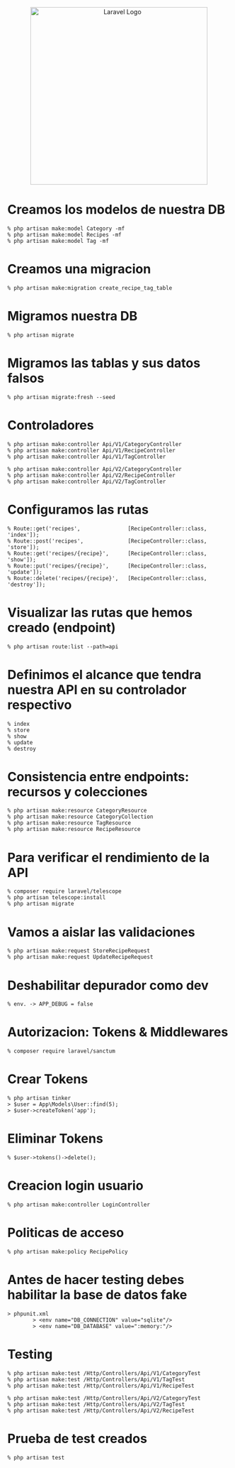 <p align="center"><a href="https://laravel.com" target="_blank"><img src="https://raw.githubusercontent.com/laravel/art/master/logo-lockup/5%20SVG/2%20CMYK/1%20Full%20Color/laravel-logolockup-cmyk-red.svg" width="400" alt="Laravel Logo"></a></p>

# Creamos los modelos de nuestra DB

    % php artisan make:model Category -mf
    % php artisan make:model Recipes -mf
    % php artisan make:model Tag -mf

# Creamos una migracion

    % php artisan make:migration create_recipe_tag_table 

# Migramos nuestra DB

    % php artisan migrate

# Migramos las tablas y sus datos falsos

    % php artisan migrate:fresh --seed

# Controladores

    % php artisan make:controller Api/V1/CategoryController 
    % php artisan make:controller Api/V1/RecipeController 
    % php artisan make:controller Api/V1/TagController 

    % php artisan make:controller Api/V2/CategoryController 
    % php artisan make:controller Api/V2/RecipeController 
    % php artisan make:controller Api/V2/TagController

# Configuramos las rutas

    % Route::get('recipes',               [RecipeController::class, 'index']);
    % Route::post('recipes',              [RecipeController::class, 'store']);
    % Route::get('recipes/{recipe}',      [RecipeController::class, 'show']);
    % Route::put('recipes/{recipe}',      [RecipeController::class, 'update']);
    % Route::delete('recipes/{recipe}',   [RecipeController::class, 'destroy']);

# Visualizar las rutas que hemos creado (endpoint)

    % php artisan route:list --path=api

# Definimos el alcance que tendra nuestra API en su controlador respectivo

    % index
    % store
    % show
    % update
    % destroy

# Consistencia entre endpoints: recursos y colecciones

    % php artisan make:resource CategoryResource
    % php artisan make:resource CategoryCollection
    % php artisan make:resource TagResource
    % php artisan make:resource RecipeResource

# Para verificar el rendimiento de la API

    % composer require laravel/telescope
    % php artisan telescope:install
    % php artisan migrate

# Vamos a aislar las validaciones

    % php artisan make:request StoreRecipeRequest
    % php artisan make:request UpdateRecipeRequest

# Deshabilitar depurador como dev

    % env. -> APP_DEBUG = false

# Autorizacion: Tokens & Middlewares

    % composer require laravel/sanctum

# Crear Tokens

    % php artisan tinker
    > $user = App\Models\User::find(5);
    > $user->createToken('app');

# Eliminar Tokens

    % $user->tokens()->delete();

# Creacion login usuario

    % php artisan make:controller LoginController

# Politicas de acceso

    % php artisan make:policy RecipePolicy

# Antes de hacer testing debes habilitar la base de datos fake

    > phpunit.xml
            > <env name="DB_CONNECTION" value="sqlite"/>
            > <env name="DB_DATABASE" value=":memory:"/>

# Testing

    % php artisan make:test /Http/Controllers/Api/V1/CategoryTest 
    % php artisan make:test /Http/Controllers/Api/V1/TagTest
    % php artisan make:test /Http/Controllers/Api/V1/RecipeTest

    % php artisan make:test /Http/Controllers/Api/V2/CategoryTest 
    % php artisan make:test /Http/Controllers/Api/V2/TagTest
    % php artisan make:test /Http/Controllers/Api/V2/RecipeTest

# Prueba de test creados

    % php artisan test
